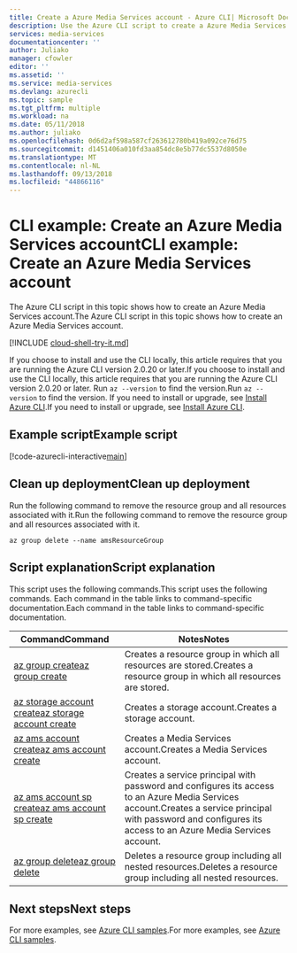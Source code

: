 ```yaml
---
title: Create a Azure Media Services account - Azure CLI| Microsoft Docs
description: Use the Azure CLI script to create a Azure Media Services account.
services: media-services
documentationcenter: ''
author: Juliako
manager: cfowler
editor: ''
ms.assetid: ''
ms.service: media-services
ms.devlang: azurecli
ms.topic: sample
ms.tgt_pltfrm: multiple
ms.workload: na
ms.date: 05/11/2018
ms.author: juliako
ms.openlocfilehash: 0d6d2af598a587cf263612780b419a092ce76d75
ms.sourcegitcommit: d1451406a010fd3aa854dc8e5b77dc5537d8050e
ms.translationtype: MT
ms.contentlocale: nl-NL
ms.lasthandoff: 09/13/2018
ms.locfileid: "44866116"
---
```

# <a name="cli-example-create-an-azure-media-services-account"></a><span data-ttu-id="6b6c9-103">CLI example: Create an Azure Media Services account</span><span class="sxs-lookup"><span data-stu-id="6b6c9-103">CLI example: Create an Azure Media Services account</span></span>

<span data-ttu-id="6b6c9-104">The Azure CLI script in this topic shows how to create an Azure Media Services account.</span><span class="sxs-lookup"><span data-stu-id="6b6c9-104">The Azure CLI script in this topic shows how to create an Azure Media Services account.</span></span>

[!INCLUDE [cloud-shell-try-it.md](../../../../includes/cloud-shell-try-it.md)]

<span data-ttu-id="6b6c9-105">If you choose to install and use the CLI locally, this article requires that you are running the Azure CLI version 2.0.20 or later.</span><span class="sxs-lookup"><span data-stu-id="6b6c9-105">If you choose to install and use the CLI locally, this article requires that you are running the Azure CLI version 2.0.20 or later.</span></span> <span data-ttu-id="6b6c9-106">Run `az --version` to find the version.</span><span class="sxs-lookup"><span data-stu-id="6b6c9-106">Run `az --version` to find the version.</span></span> <span data-ttu-id="6b6c9-107">If you need to install or upgrade, see [Install Azure CLI](/cli/azure/install-azure-cli).</span><span class="sxs-lookup"><span data-stu-id="6b6c9-107">If you need to install or upgrade, see [Install Azure CLI](/cli/azure/install-azure-cli).</span></span> 

## <a name="example-script"></a><span data-ttu-id="6b6c9-108">Example script</span><span class="sxs-lookup"><span data-stu-id="6b6c9-108">Example script</span></span>

[!code-azurecli-interactive[main](../../../../cli_scripts/media-services/media-services-create-account/Create-Account.sh "Create Account")]

## <a name="clean-up-deployment"></a><span data-ttu-id="6b6c9-109">Clean up deployment</span><span class="sxs-lookup"><span data-stu-id="6b6c9-109">Clean up deployment</span></span>

<span data-ttu-id="6b6c9-110">Run the following command to remove the resource group and all resources associated with it.</span><span class="sxs-lookup"><span data-stu-id="6b6c9-110">Run the following command to remove the resource group and all resources associated with it.</span></span>

```azurecli-interactive
az group delete --name amsResourceGroup
```

## <a name="script-explanation"></a><span data-ttu-id="6b6c9-111">Script explanation</span><span class="sxs-lookup"><span data-stu-id="6b6c9-111">Script explanation</span></span>

<span data-ttu-id="6b6c9-112">This script uses the following commands.</span><span class="sxs-lookup"><span data-stu-id="6b6c9-112">This script uses the following commands.</span></span> <span data-ttu-id="6b6c9-113">Each command in the table links to command-specific documentation.</span><span class="sxs-lookup"><span data-stu-id="6b6c9-113">Each command in the table links to command-specific documentation.</span></span>

| <span data-ttu-id="6b6c9-114">Command</span><span class="sxs-lookup"><span data-stu-id="6b6c9-114">Command</span></span> | <span data-ttu-id="6b6c9-115">Notes</span><span class="sxs-lookup"><span data-stu-id="6b6c9-115">Notes</span></span> |
|---|---|
| [<span data-ttu-id="6b6c9-116">az group create</span><span class="sxs-lookup"><span data-stu-id="6b6c9-116">az group create</span></span>](/cli/azure/group#az-group-create) | <span data-ttu-id="6b6c9-117">Creates a resource group in which all resources are stored.</span><span class="sxs-lookup"><span data-stu-id="6b6c9-117">Creates a resource group in which all resources are stored.</span></span> |
| [<span data-ttu-id="6b6c9-118">az storage account create</span><span class="sxs-lookup"><span data-stu-id="6b6c9-118">az storage account create</span></span>](/cli/azure/storage/account#az-storage-account-create) | <span data-ttu-id="6b6c9-119">Creates a storage account.</span><span class="sxs-lookup"><span data-stu-id="6b6c9-119">Creates a storage account.</span></span> |
| [<span data-ttu-id="6b6c9-120">az ams account create</span><span class="sxs-lookup"><span data-stu-id="6b6c9-120">az ams account create</span></span>](https://docs.microsoft.com/cli/azure/ams/account?view=azure-cli-latest#az-ams-account-create) | <span data-ttu-id="6b6c9-121">Creates a Media Services account.</span><span class="sxs-lookup"><span data-stu-id="6b6c9-121">Creates a Media Services account.</span></span> |
| [<span data-ttu-id="6b6c9-122">az ams account sp create</span><span class="sxs-lookup"><span data-stu-id="6b6c9-122">az ams account sp create</span></span>](https://docs.microsoft.com/cli/azure/ams/account/sp?view=azure-cli-latest#az-ams-account-sp-create) | <span data-ttu-id="6b6c9-123">Creates a service principal with password and configures its access to an Azure Media Services account.</span><span class="sxs-lookup"><span data-stu-id="6b6c9-123">Creates a service principal with password and configures its access to an Azure Media Services account.</span></span> 
| [<span data-ttu-id="6b6c9-124">az group delete</span><span class="sxs-lookup"><span data-stu-id="6b6c9-124">az group delete</span></span>](/cli/azure/group#az-group-delete) | <span data-ttu-id="6b6c9-125">Deletes a resource group including all nested resources.</span><span class="sxs-lookup"><span data-stu-id="6b6c9-125">Deletes a resource group including all nested resources.</span></span> |


## <a name="next-steps"></a><span data-ttu-id="6b6c9-126">Next steps</span><span class="sxs-lookup"><span data-stu-id="6b6c9-126">Next steps</span></span>

<span data-ttu-id="6b6c9-127">For more examples, see [Azure CLI samples](../cli-samples.md).</span><span class="sxs-lookup"><span data-stu-id="6b6c9-127">For more examples, see [Azure CLI samples](../cli-samples.md).</span></span>
